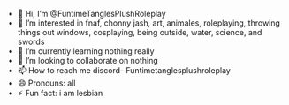 - 👋 Hi, I’m @FuntimeTanglesPlushRoleplay
- 👀 I’m interested in fnaf, chonny jash, art, animales, roleplaying, throwing things out windows, cosplaying, being outside, water, science, and swords 
- 🌱 I’m currently learning nothing really 
- 💞️ I’m looking to collaborate on nothing
- 📫 How to reach me discord- Funtimetanglesplushroleplay
- 😄 Pronouns: all
- ⚡ Fun fact: i am lesbian

<!---
FuntimeTanglesPlushRoleplay/FuntimeTanglesPlushRoleplay is a ✨ special ✨ repository because its `README.md` (this file) appears on your GitHub profile.
You can click the Preview link to take a look at your changes.
--->
